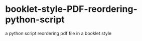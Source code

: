 # booklet-style-PDF-reordering-python-script
a python script reordering pdf file in a booklet style
